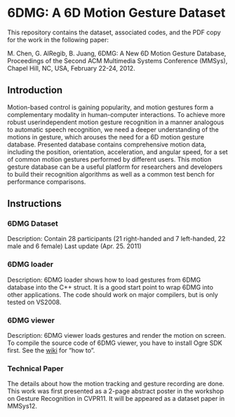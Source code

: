 # 6DMG: A 6D Motion Gesture Dataset

This repository contains the dataset, associated codes, and the PDF copy for the work in the following paper:

M. Chen, G. AlRegib, B. Juang, 6DMG: A New 6D Motion Gesture Database, Proceedings of the Second ACM Multimedia Systems Conference (MMSys), Chapel Hill, NC, USA, February 22-24, 2012.


## Introduction

Motion-based control is gaining popularity, and motion gestures form a complementary modality in human-computer interactions. To achieve more robust userindependent motion gesture recognition in a manner analogous to automatic speech recognition, we need a deeper understanding of the motions in gesture, which arouses the need for a 6D motion gesture database. Presented database contains comprehensive motion data, including the position, orientation, acceleration, and angular speed, for a set of common motion gestures performed by different users. This motion gesture database can be a useful platform for researchers and developers to build their recognition algorithms as well as a common test bench for performance comparisons.


## Instructions

### 6DMG Dataset

Description:
Contain 28 participants (21 right-handed and 7 left-handed, 22 male and 6 female)
Last update (Apr. 25. 2011)


### 6DMG loader

Description:
6DMG loader shows how to load gestures from 6DMG database into the C++ struct.  It is a good start point to wrap 6DMG into other applications.  The code should work on major compilers, but is only tested on VS2008. 


### 6DMG viewer

Description:
6DMG viewer loads gestures and render the motion on screen.  To compile the source code of 6DMG viewer, you have to install Ogre SDK first.  See the [wiki](http://wiki.ogre3d.org/Installing+the+Ogre+SDK) for “how to”. 


### Technical Paper

The details about how the motion tracking and gesture recording are done.  This work was first presented as a 2-page abstract poster in the workshop on Gesture Recognition in CVPR11.  It will be appeared as a dataset paper in MMSys12.